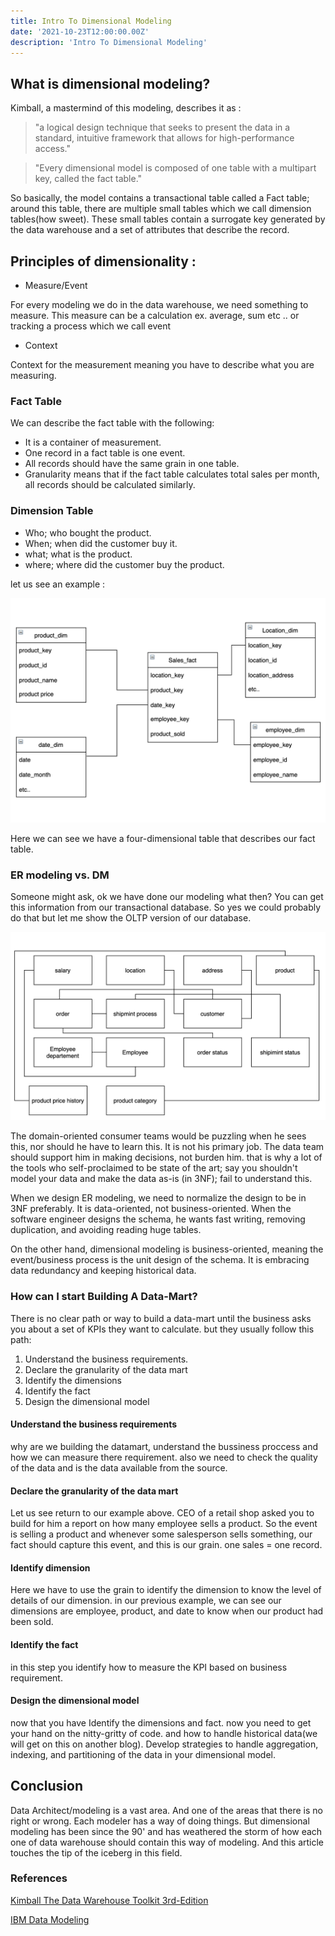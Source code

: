 ```yaml
---
title: Intro To Dimensional Modeling
date: '2021-10-23T12:00:00.00Z'
description: 'Intro To Dimensional Modeling'
---
```




## What is dimensional modeling?

Kimball, a mastermind of this modeling, describes it as :

> "a logical design technique that seeks to present the data in a standard, intuitive framework that allows for high-performance access."

> "Every dimensional model is composed of one table with a multipart key, called the fact table."

So basically, the model contains a transactional table called a Fact table; around this table, there are multiple small tables which we call dimension tables(how sweet). These small tables contain a surrogate key generated by the data warehouse and a set of attributes that describe the record. 

## Principles of dimensionality :
- Measure/Event

For every modeling we do in the data warehouse, we need something to measure. This measure can be a calculation ex. average, sum etc .. or tracking a process which we call event

- Context

Context for the measurement meaning you have to describe what you are measuring.

### Fact Table 
We can describe the fact table with the following:
- It is a container of measurement.
- One record in a fact table is one event.
- All records should have the same grain in one table.
- Granularity means that if the fact table calculates total sales per month, all records should be calculated similarly.

### Dimension Table

- Who; who bought the product.
- When; when did the customer buy it.
- what; what is the product.
- where; where did the customer buy the product.

let us see an example :


![star_schema](./star_schema.png)

Here we can see we have a four-dimensional table that describes our fact table. 

### ER modeling vs. DM 

Someone might ask, ok we have done our modeling what then? You can get this information from our transactional database. So yes we could probably do that but let me show the OLTP version of our database.

![normlized_table](./normlized_table.png)


The domain-oriented consumer teams would be puzzling when he sees this, nor should he have to learn this. It is not his primary job. The data team should support him in making decisions, not burden him. that is why a lot of the tools who self-proclaimed to be state of the art; say you shouldn't model your data and make the data as-is (in 3NF); fail to understand this. 

When we design ER modeling, we need to normalize the design to be in 3NF preferably. It is data-oriented, not business-oriented. When the software engineer designs the schema, he wants fast writing, removing duplication, and avoiding reading huge tables.

On the other hand, dimensional modeling is business-oriented, meaning the event/business process is the unit design of the schema. It is embracing data redundancy and keeping historical data.

### How can I start Building A Data-Mart?
There is no clear path or way to build a data-mart until the business asks you about a set of KPIs they want to calculate. but they usually follow this path: 

1. Understand the business requirements.
2. Declare the granularity of the data mart
3. Identify the dimensions
4. Identify the fact
5. Design the dimensional model

#### Understand the business requirements

why are we building the datamart, understand the bussiness proccess and how we can measure there requirement. also we need to check the quality of the data and is the data available from the source.

#### Declare the granularity of the data mart

Let us see return to our example above. CEO of a retail shop asked you to build for him a report on how many employee sells a product. 
So the event is selling a product and whenever some salesperson sells something, our fact should capture this event, and this is our grain. one sales = one record.

#### Identify dimension 

Here we have to use the grain to identify the dimension to know the level of details of our dimension. in our previous example, we can see our dimensions are employee, product, and date to know when our product had been sold. 

#### Identify the fact
in this step you identify how to measure the KPI based on business requirement.

#### Design the dimensional model
now that you have Identify the dimensions and fact. now you need to get your hand on the nitty-gritty of code. and how to handle historical data(we will get on this on another blog). Develop strategies to handle aggregation, indexing, and partitioning of the data in your dimensional model.

## Conclusion
Data Architect/modeling is a vast area. And one of the areas that there is no right or wrong. Each modeler has a way of doing things. But dimensional modeling has been since the 90' and has weathered the storm of how each one of data warehouse should contain this way of modeling. And this article touches the tip of the iceberg in this field.


### References

[Kimball The Data Warehouse Toolkit 3rd-Edition
](https://www.amazon.com/Data-Warehouse-Toolkit-Definitive-Dimensional-ebook/dp/B00DRZX6XS
)

[IBM Data Modeling](https://www.ibm.com/docs/en/ida/9.1.1?topic=modeling-data
)








